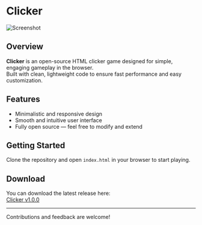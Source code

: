 # Clicker

![Screenshot](https://github.com/user-attachments/assets/51e7e4de-d940-4bb8-b5b7-ee28fbe2a326)

## Overview

**Clicker** is an open-source HTML clicker game designed for simple, engaging gameplay in the browser.  
Built with clean, lightweight code to ensure fast performance and easy customization.

## Features

- Minimalistic and responsive design  
- Smooth and intuitive user interface  
- Fully open source — feel free to modify and extend  

## Getting Started

Clone the repository and open `index.html` in your browser to start playing.

## Download

You can download the latest release here:  
[Clicker v1.0.0](https://github.com/catosoriginal/clicker-html/releases/tag/v1.0.0)

---

Contributions and feedback are welcome!
